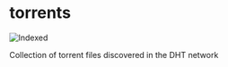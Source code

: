 torrents 
========
![Indexed](https://img.shields.io/badge/indexed-3297-blue)

Collection of torrent files discovered in the DHT network
